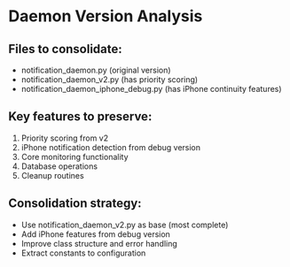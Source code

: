 # Daemon Version Analysis

## Files to consolidate:
- notification_daemon.py (original version)
- notification_daemon_v2.py (has priority scoring)
- notification_daemon_iphone_debug.py (has iPhone continuity features)

## Key features to preserve:
1. Priority scoring from v2
2. iPhone notification detection from debug version
3. Core monitoring functionality
4. Database operations
5. Cleanup routines

## Consolidation strategy:
- Use notification_daemon_v2.py as base (most complete)
- Add iPhone features from debug version
- Improve class structure and error handling
- Extract constants to configuration
